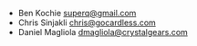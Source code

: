 * Ben Kochie <superq@gmail.com>
* Chris Sinjakli <chris@gocardless.com>
* Daniel Magliola <dmagliola@crystalgears.com>
